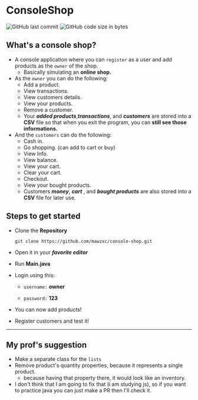 # ConsoleShop

![GitHub last commit](https://img.shields.io/github/last-commit/Jiseeeh/ConsoleShop?logo=Java&logoColor=red) ![GitHub code size in bytes](https://img.shields.io/github/languages/code-size/Jiseeeh/ConsoleShop)

## What's a console shop?
- A console application where you can `register` as a user and add products as the `owner` of the shop.
  - Basically simulating an **online shop.**
- As the `owner` you can do the following:
  - Add a product.
  - View transactions.
  - View customers details.
  - View your products.
  - Remove a customer.
  - Your **_added products_**,**_transactions_**, and **_customers_** are stored into a **CSV** file so that when you exit the program, you can **still see those informations.**
- And the `customers` can do the following:
  - Cash in.
  - Go shopping. (can add to cart or buy)
  - View Info.
  - View balance.
  - View your cart.
  - Clear your cart.
  - Checkout.
  - View your bought products.
  - Customers **_money_**, **_cart_** , and **_bought products_** are also stored into a **CSV** file for later use.

## Steps to get started

- Clone the **Repository**

  ```git
  git clone https://github.com/mawzxc/console-shop.git
  ```

- Open it in your ***favorite editor***

- Run **Main.java**

- Login using this:

    - `username:` **owner**

    - `password:` **123**

- You can now add products!

- Register customers and test it!

---

## My prof's suggestion
- Make a separate class for the `lists`
- Remove product's quantity properties, because it represents a single product.
  - because having that property there, it would look like an inventory.
- I don't think that I am going to fix that (i am studying js), so if you want to practice java you can just make a PR then I'll check it. 
